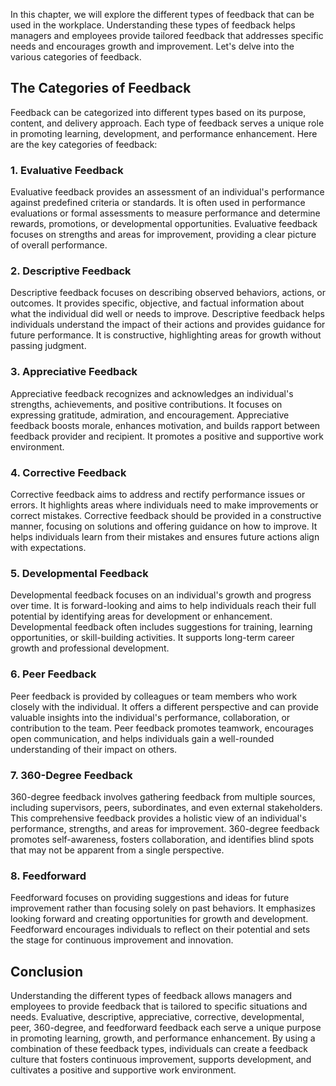 
In this chapter, we will explore the different types of feedback that can be used in the workplace. Understanding these types of feedback helps managers and employees provide tailored feedback that addresses specific needs and encourages growth and improvement. Let's delve into the various categories of feedback.

The Categories of Feedback
--------------------------

Feedback can be categorized into different types based on its purpose, content, and delivery approach. Each type of feedback serves a unique role in promoting learning, development, and performance enhancement. Here are the key categories of feedback:

### **1. Evaluative Feedback**

Evaluative feedback provides an assessment of an individual's performance against predefined criteria or standards. It is often used in performance evaluations or formal assessments to measure performance and determine rewards, promotions, or developmental opportunities. Evaluative feedback focuses on strengths and areas for improvement, providing a clear picture of overall performance.

### **2. Descriptive Feedback**

Descriptive feedback focuses on describing observed behaviors, actions, or outcomes. It provides specific, objective, and factual information about what the individual did well or needs to improve. Descriptive feedback helps individuals understand the impact of their actions and provides guidance for future performance. It is constructive, highlighting areas for growth without passing judgment.

### **3. Appreciative Feedback**

Appreciative feedback recognizes and acknowledges an individual's strengths, achievements, and positive contributions. It focuses on expressing gratitude, admiration, and encouragement. Appreciative feedback boosts morale, enhances motivation, and builds rapport between feedback provider and recipient. It promotes a positive and supportive work environment.

### **4. Corrective Feedback**

Corrective feedback aims to address and rectify performance issues or errors. It highlights areas where individuals need to make improvements or correct mistakes. Corrective feedback should be provided in a constructive manner, focusing on solutions and offering guidance on how to improve. It helps individuals learn from their mistakes and ensures future actions align with expectations.

### **5. Developmental Feedback**

Developmental feedback focuses on an individual's growth and progress over time. It is forward-looking and aims to help individuals reach their full potential by identifying areas for development or enhancement. Developmental feedback often includes suggestions for training, learning opportunities, or skill-building activities. It supports long-term career growth and professional development.

### **6. Peer Feedback**

Peer feedback is provided by colleagues or team members who work closely with the individual. It offers a different perspective and can provide valuable insights into the individual's performance, collaboration, or contribution to the team. Peer feedback promotes teamwork, encourages open communication, and helps individuals gain a well-rounded understanding of their impact on others.

### **7. 360-Degree Feedback**

360-degree feedback involves gathering feedback from multiple sources, including supervisors, peers, subordinates, and even external stakeholders. This comprehensive feedback provides a holistic view of an individual's performance, strengths, and areas for improvement. 360-degree feedback promotes self-awareness, fosters collaboration, and identifies blind spots that may not be apparent from a single perspective.

### **8. Feedforward**

Feedforward focuses on providing suggestions and ideas for future improvement rather than focusing solely on past behaviors. It emphasizes looking forward and creating opportunities for growth and development. Feedforward encourages individuals to reflect on their potential and sets the stage for continuous improvement and innovation.

Conclusion
----------

Understanding the different types of feedback allows managers and employees to provide feedback that is tailored to specific situations and needs. Evaluative, descriptive, appreciative, corrective, developmental, peer, 360-degree, and feedforward feedback each serve a unique purpose in promoting learning, growth, and performance enhancement. By using a combination of these feedback types, individuals can create a feedback culture that fosters continuous improvement, supports development, and cultivates a positive and supportive work environment.
